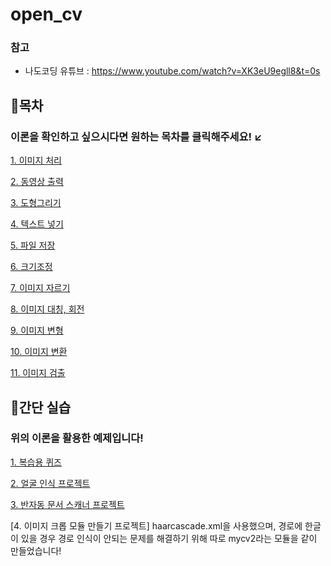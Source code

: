 # open_cv

### 참고
- 나도코딩 유튜브 : https://www.youtube.com/watch?v=XK3eU9egll8&t=0s

## 🎀목차

### 이론을 확인하고 싶으시다면 원하는 목차를 클릭해주세요! ↙

[1. 이미지 처리](https://github.com/Hyewon0920/open_cv/blob/main/1.%20%EC%9D%B4%EB%AF%B8%EC%A7%80%20%EC%B2%98%EB%A6%AC.ipynb)

[2. 동영상 출력](https://github.com/Hyewon0920/open_cv/blob/main/2.%20%EB%8F%99%EC%98%81%EC%83%81%20%EC%B6%9C%EB%A0%A5.ipynb)

[3. 도형그리기](https://github.com/Hyewon0920/open_cv/blob/main/3.%20%EB%8F%84%ED%98%95%EA%B7%B8%EB%A6%AC%EA%B8%B0.ipynb)

[4. 텍스트 넣기](https://github.com/Hyewon0920/open_cv/blob/main/4.%20%ED%85%8D%EC%8A%A4%ED%8A%B8%20%EB%84%A3%EA%B8%B0.ipynb)

[5. 파일 저장](https://github.com/Hyewon0920/open_cv/blob/main/5.%20%ED%8C%8C%EC%9D%BC%EC%A0%80%EC%9E%A5.ipynb)

[6. 크기조정](https://github.com/Hyewon0920/open_cv/blob/main/6.%20%ED%81%AC%EA%B8%B0%EC%A1%B0%EC%A0%95.ipynb)

[7. 이미지 자르기](https://github.com/Hyewon0920/open_cv/blob/main/7.%20%EC%9D%B4%EB%AF%B8%EC%A7%80%20%EC%9E%90%EB%A5%B4%EA%B8%B0.ipynb)

[8. 이미지 대칭, 회전](https://github.com/Hyewon0920/open_cv/blob/main/8.%20%EC%9D%B4%EB%AF%B8%EC%A7%80%20%EB%8C%80%EC%B9%AD%2C%20%ED%9A%8C%EC%A0%84.ipynb)

[9. 이미지 변형](https://github.com/Hyewon0920/open_cv/blob/main/9.%20%EC%9D%B4%EB%AF%B8%EC%A7%80%20%EB%B3%80%ED%98%95.ipynb)

[10. 이미지 변환](https://github.com/Hyewon0920/open_cv/blob/main/_11.%20%EC%9D%B4%EB%AF%B8%EC%A7%80%20%EB%B3%80%ED%99%98.ipynb)

[11. 이미지 검출](https://github.com/Hyewon0920/open_cv/blob/main/_12.%20%EC%9D%B4%EB%AF%B8%EC%A7%80%20%EA%B2%80%EC%B6%9C.ipynb)





## 🎀간단 실습

### 위의 이론을 활용한 예제입니다!

[1. 복습용 퀴즈](https://github.com/Hyewon0920/open_cv/blob/main/_13.%20%ED%80%B4%EC%A6%88.ipynb)

[2. 얼굴 인식 프로젝트](https://github.com/Hyewon0920/open_cv/blob/main/_14.%20%EC%96%BC%EA%B5%B4%EC%9D%B8%EC%8B%9D%20%ED%94%84%EB%A1%9C%EC%A0%9D%ED%8A%B8.ipynb)

[3. 반자동 문서 스캐너 프로젝트](https://github.com/Hyewon0920/open_cv/blob/main/_10.%20%EB%B0%98%EC%9E%90%EB%8F%99%20%EB%AC%B8%EC%84%9C%20%EC%8A%A4%EC%BA%90%EB%84%88%20%ED%94%84%EB%A1%9C%EC%A0%9D%ED%8A%B8.ipynb)

[4. 이미지 크롭 모듈 만들기 프로젝트]
haarcascade.xml을 사용했으며, 경로에 한글이 있을 경우 경로 인식이 안되는 문제를 해결하기 위해 따로 mycv2라는 모듈을 같이 만들었습니다!
